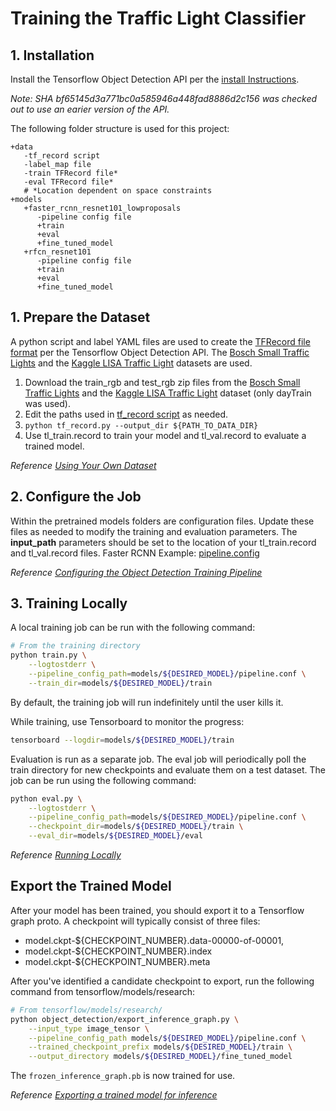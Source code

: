 # Training the Traffic Light Classifier

## 1. Installation
Install the Tensorflow Object Detection API per the [install Instructions](https://github.com/tensorflow/models/blob/master/research/object_detection/g3doc/installation.md). 

_Note: SHA bf65145d3a771bc0a585946a448fad8886d2c156 was checked out to use an earier version of the API._

The following folder structure is used for this project:
```
+data
   -tf_record script
   -label_map file
   -train TFRecord file* 
   -eval TFRecord file*
   # *Location dependent on space constraints
+models
   +faster_rcnn_resnet101_lowproposals
      -pipeline config file
      +train
      +eval
      +fine_tuned_model
   +rfcn_resnet101
      -pipeline config file
      +train
      +eval
      +fine_tuned_model
```

## 1. Prepare the Dataset

A python script and label YAML files are used to create the [TFRecord file format](https://www.tensorflow.org/api_guides/python/python_io#tfrecords_format_details) per the Tensorflow Object Detection API.  The [Bosch Small Traffic Lights](https://hci.iwr.uni-heidelberg.de/node/6132) and the [Kaggle LISA Traffic Light](https://www.kaggle.com/mbornoe/lisa-traffic-light-dataset/version/2) datasets are used.   

1. Download the train_rgb and test_rgb zip files from the [Bosch Small Traffic Lights](https://hci.iwr.uni-heidelberg.de/node/6132) and the [Kaggle LISA Traffic Light](https://www.kaggle.com/mbornoe/lisa-traffic-light-dataset/version/2) dataset (only dayTrain was used).  
2. Edit the paths used in [tf_record script](data/tf_record.py) as needed. 
3. `python tf_record.py --output_dir ${PATH_TO_DATA_DIR}`
4. Use tl_train.record to train your model and tl_val.record to evaluate a trained model.

_Reference [Using Your Own Dataset](https://github.com/tensorflow/models/blob/master/research/object_detection/g3doc/using_your_own_dataset.md)_

## 2. Configure the Job
Within the pretrained models folders are configuration files.  Update these files as needed to modify the training and evaluation parameters.  The **input_path** parameters should be set to the location of your  tl_train.record and tl_val.record files.
Faster RCNN Example: [pipeline.config](models/faster_rcnn_resnet101_lowproposals/pipeline.config)

_Reference [Configuring the Object Detection Training Pipeline](https://github.com/tensorflow/models/blob/master/research/object_detection/g3doc/configuring_jobs.md)_

## 3. Training Locally
A local training job can be run with the following command:

```bash
# From the training directory
python train.py \
    --logtostderr \
    --pipeline_config_path=models/${DESIRED_MODEL}/pipeline.conf \
    --train_dir=models/${DESIRED_MODEL}/train
```
By default, the training job will run indefinitely until the user kills it.

While training, use Tensorboard to monitor the progress:
```bash
tensorboard --logdir=models/${DESIRED_MODEL}/train
```

Evaluation is run as a separate job. The eval job will periodically poll the
train directory for new checkpoints and evaluate them on a test dataset. The job can be run using the following command:

```bash
python eval.py \
    --logtostderr \
    --pipeline_config_path=models/${DESIRED_MODEL}/pipeline.conf \
    --checkpoint_dir=models/${DESIRED_MODEL}/train \
    --eval_dir=models/${DESIRED_MODEL}/eval
```

_Reference [Running Locally](https://github.com/tensorflow/models/blob/master/research/object_detection/g3doc/running_locally.md)_

## Export the Trained Model
After your model has been trained, you should export it to a Tensorflow
graph proto. A checkpoint will typically consist of three files:

* model.ckpt-${CHECKPOINT_NUMBER}.data-00000-of-00001,
* model.ckpt-${CHECKPOINT_NUMBER}.index
* model.ckpt-${CHECKPOINT_NUMBER}.meta

After you've identified a candidate checkpoint to export, run the following
command from tensorflow/models/research:

``` bash
# From tensorflow/models/research/
python object_detection/export_inference_graph.py \
    --input_type image_tensor \
    --pipeline_config_path models/${DESIRED_MODEL}/pipeline.conf \
    --trained_checkpoint_prefix models/${DESIRED_MODEL}/train \
    --output_directory models/${DESIRED_MODEL}/fine_tuned_model
```
The `frozen_inference_graph.pb` is now trained for use.

_Reference [Exporting a trained model for inference](https://github.com/tensorflow/models/blob/master/research/object_detection/g3doc/exporting_models.md)_


